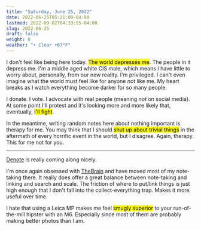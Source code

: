 ```yaml
---
title: "Saturday, June 25, 2022"
date: 2022-06-25T05:21:00-04:00
lastmod: 2022-09-02T04:33:55-04:00
slug: 2022-06-25
draft: false
weight: 0
weather: "☀️ Clear +67°F"
---
```


I don't feel like being here today. <mark>The world depresses me</mark>. The people in it depress me. I'm a middle aged white CIS male, which means I have little to worry about, personally, from our new reality. I'm privileged. I can't even imagine what the world must feel like for anyone _not_ like me. My heart breaks as I watch everything become darker for so many people.

I donate. I vote. I advocate with real people (meaning _not_ on social media). At some point I'll protest and it's looking more and more likely that, eventually, <mark>I'll fight</mark>.

In the meantime, writing random notes here about nothing important is therapy for me. You may think that I should <mark>shut up about trivial things</mark> in the aftermath of every horrific event in the world, but I disagree. Again, therapy. This for me not for you.

---

[Denote](https://protesilaos.com/emacs/denote) is really coming along nicely.

I'm once again obsessed with [TheBrain](https://www.thebrain.com) and have moved most of my note-taking there. It really does offer a great balance between note-taking and linking and search and scale. The friction of where to put/link things is just high enough that I don't fall into the collect-everything trap. Makes it more useful over time.

I hate that using a Leica MP makes me feel <mark>smugly superior</mark> to your run-of-the-mill hipster with an M6. Especially since most of them are probably making better photos than I am.

[//]: # "Exported with love from a post written in Org mode"
[//]: # "- https://github.com/kaushalmodi/ox-hugo"
